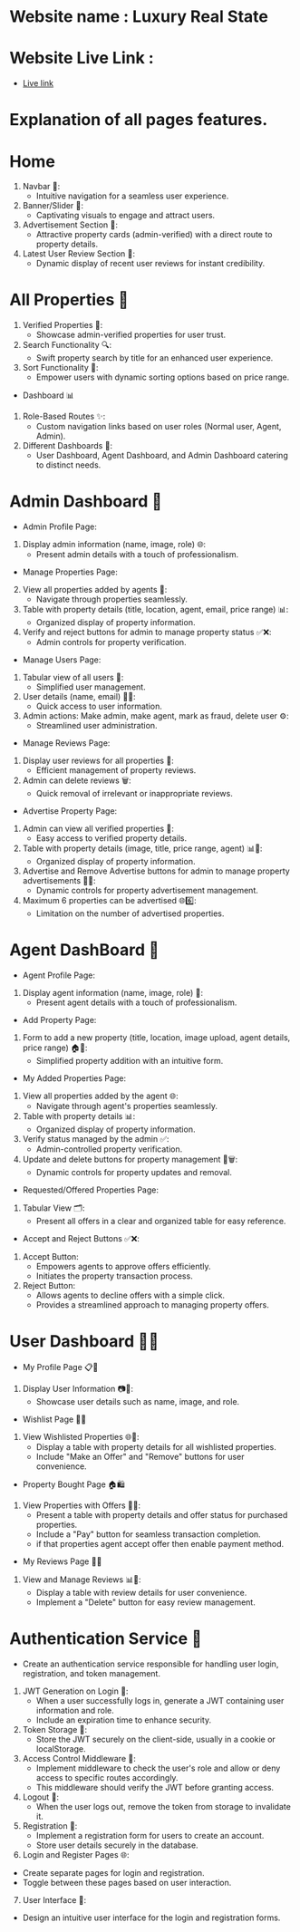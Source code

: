# Website name : Luxury Real State
# Website Live Link : 
- [Live link](https://real-estate-platform-auth.web.app)

# Explanation of all pages features.

# Home 

1) Navbar 🚀:
   - Intuitive navigation for a seamless user experience.
2) Banner/Slider 🎨:
   - Captivating visuals to engage and attract users.
3) Advertisement Section 🏡:
   - Attractive property cards (admin-verified) with a direct route to property details.
4) Latest User Review Section 🌟:
   - Dynamic display of recent user reviews for instant credibility.

# All Properties 🏡
1) Verified Properties 🌟:
   - Showcase admin-verified properties for user trust.
2) Search Functionality 🔍:
   - Swift property search by title for an enhanced user experience.
3) Sort Functionality 🔄:
   - Empower users with dynamic sorting options based on price range.

- Dashboard 📊
1) Role-Based Routes ✨:
   - Custom navigation links based on user roles (Normal user, Agent, Admin).
2) Different Dashboards 📝:
   - User Dashboard, Agent Dashboard, and Admin Dashboard catering to distinct needs.

# Admin Dashboard 👑
- Admin Profile Page:
1) Display admin information (name, image, role) 🌐:
   - Present admin details with a touch of professionalism.

- Manage Properties Page:
2) View all properties added by agents 🏡:
   - Navigate through properties seamlessly.
3) Table with property details (title, location, agent, email, price range) 📊:
   - Organized display of property information.
4) Verify and reject buttons for admin to manage property status ✅❌:
   - Admin controls for property verification.

- Manage Users Page:
1) Tabular view of all users 👥:
   - Simplified user management.
2) User details (name, email) 🧑‍💻:
   - Quick access to user information.
3) Admin actions: Make admin, make agent, mark as fraud, delete user ⚙️:
   - Streamlined user administration.

- Manage Reviews Page:
1) Display user reviews for all properties 📝:
   - Efficient management of property reviews.
2) Admin can delete reviews 🗑️:
   - Quick removal of irrelevant or inappropriate reviews.

- Advertise Property Page:
1) Admin can view all verified properties 🌟:
   - Easy access to verified property details.
2) Table with property details (image, title, price range, agent) 📊🏡:
   - Organized display of property information.
3) Advertise and Remove Advertise buttons for admin to manage property advertisements 🚀🔄:
   - Dynamic controls for property advertisement management.
4) Maximum 6 properties can be advertised 🌐6️⃣:
   - Limitation on the number of advertised properties.


# Agent DashBoard 👤

- Agent Profile Page:
1) Display agent information (name, image, role) 🌟:
   - Present agent details with a touch of professionalism.

- Add Property Page:
1) Form to add a new property (title, location, image upload, agent details, price range) 🏠📝:
   - Simplified property addition with an intuitive form.

- My Added Properties Page:
1) View all properties added by the agent 🌐:
   - Navigate through agent's properties seamlessly.
2) Table with property details 📊:
   - Organized display of property information.
3) Verify status managed by the admin ✅:
   - Admin-controlled property verification.
4) Update and delete buttons for property management 🔄🗑️:
   - Dynamic controls for property updates and removal.

- Requested/Offered Properties Page:
1) Tabular View 🗂️:
   - Present all offers in a clear and organized table for easy reference.
- Accept and Reject Buttons ✅❌:
1) Accept Button:
   - Empowers agents to approve offers efficiently.
   - Initiates the property transaction process.
2) Reject Button:
   - Allows agents to decline offers with a simple click.
   - Provides a streamlined approach to managing property offers.


# User Dashboard 🏡👤

- My Profile Page 📋👥
1) Display User Information 📷👤:
   - Showcase user details such as name, image, and role.
- Wishlist Page 💭🌟
1) View Wishlisted Properties 🌐💼:
   - Display a table with property details for all wishlisted properties.
   - Include "Make an Offer" and "Remove" buttons for user convenience.
- Property Bought Page 🏠🛍️
1) View Properties with Offers 📑💸:
   - Present a table with property details and offer status for purchased properties.
   - Include a "Pay" button for seamless transaction completion.
   - if that properties agent accept offer then enable payment method.
- My Reviews Page 📝👀
1) View and Manage Reviews 📊👥:
   - Display a table with review details for user convenience.
   - Implement a "Delete" button for easy review management.

# Authentication Service 🔐
- Create an authentication service responsible for handling user login, registration, and token management.
1) JWT Generation on Login 🚪:
   - When a user successfully logs in, generate a JWT containing user information and role.
   - Include an expiration time to enhance security.
2) Token Storage 💾:
   - Store the JWT securely on the client-side, usually in a cookie or localStorage.
3) Access Control Middleware 🚧:
   - Implement middleware to check the user's role and allow or deny access to specific routes accordingly.
   - This middleware should verify the JWT before granting access.
4) Logout 🚪:
   - When the user logs out, remove the token from storage to invalidate it.
5) Registration 📝:
   - Implement a registration form for users to create an account.
   - Store user details securely in the database.
6)  Login and Register Pages 🌐:
   - Create separate pages for login and registration.
   - Toggle between these pages based on user interaction.
7)  User Interface 🎨:
   - Design an intuitive user interface for the login and registration forms.


